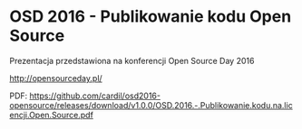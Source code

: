 # OSD 2016 - Publikowanie kodu Open Source

Prezentacja przedstawiona na konferencji Open Source Day 2016

http://opensourceday.pl/

PDF: https://github.com/cardil/osd2016-opensource/releases/download/v1.0.0/OSD.2016.-.Publikowanie.kodu.na.licencji.Open.Source.pdf
